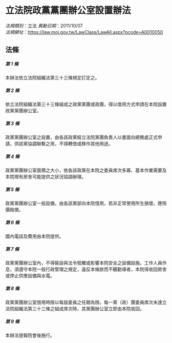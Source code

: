 # 立法院政黨黨團辦公室設置辦法

*法規類別*：立法
*異動日期*：2011/10/07  
*法規網址*：https://law.moj.gov.tw/LawClass/LawAll.aspx?pcode=A0010050



## 法條
##### 第 1 條
本辦法依立法院組織法第三十三條規定訂定之。

##### 第 2 條
依立法院組織法第三十三條組成之政黨黨團或政團，得以借用方式申請在本院設置政黨黨團辦公室。

##### 第 3 條
政黨黨團辦公室之設置，由各該政黨經立法院黨團負責人以書面向總務處正式申請，供該黨協調聯繫之用，不得轉借或移作其他用途。

##### 第 4 條
政黨黨團辦公室面積之大小，依各該政黨在本院之委員席次多寡、基本作業需要及本院現有房舍可能提供之狀況協調辦理。

##### 第 5 條
政黨黨團辦公室一般設備，由各該黨部向本院借用，若非正常使用所生損壞，應照價賠償。

##### 第 6 條
國內電話及費用由本院提供。

##### 第 7 條
政黨黨團辦公室內，不得裝設與法令牴觸或影響本院安全之設備設施。工作人員作息，須遵守本院一般行政管理之規定，違反本條款而不聽勸導者，本院得收回房舍或停止供應設備與水電。

##### 第 8 條
政黨黨團辦公室借用時限以每屆委員之任期為限。每一黨（政）團委員席次未達立法院組織法第三十三條之組成席次時，其黨團辦公室立即由本院收回。

##### 第 9 條
本辦法提報院會後施行。


